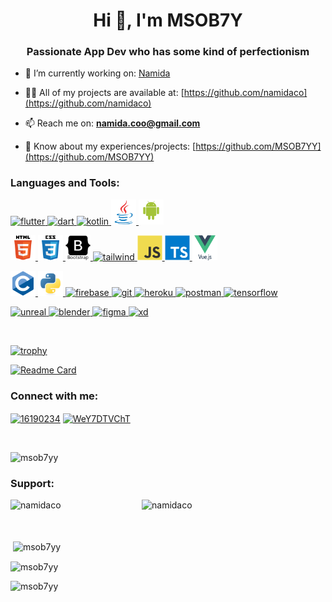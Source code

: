 <h1 align="center">Hi 👋, I'm MSOB7Y</h1>
<h3 align="center">Passionate App Dev who has some kind of perfectionism</h3>

- 🔭 I’m currently working on: [Namida](https://github.com/namidaco/namida)

- 👨‍💻 All of my projects are available at: [https://github.com/namidaco](https://github.com/namidaco)

- 📫 Reach me on: **namida.coo@gmail.com**

- 📄 Know about my experiences/projects: [https://github.com/MSOB7YY](https://github.com/MSOB7YY)


<h3 align="left">Languages and Tools:</h3>
<p align="left">  
<a href="https://flutter.dev" target="_blank" rel="noreferrer"> <img src="https://www.vectorlogo.zone/logos/flutterio/flutterio-icon.svg" alt="flutter" width="40" height="40"/> </a>  
<a href="https://dart.dev" target="_blank" rel="noreferrer"> <img src="https://www.vectorlogo.zone/logos/dartlang/dartlang-icon.svg" alt="dart" width="40" height="40"/> </a>  
<a href="https://kotlinlang.org" target="_blank" rel="noreferrer"> <img src="https://www.vectorlogo.zone/logos/kotlinlang/kotlinlang-icon.svg" alt="kotlin" width="40" height="40"/> </a> 
<a href="https://www.java.com" target="_blank" rel="noreferrer"> <img src="https://raw.githubusercontent.com/devicons/devicon/master/icons/java/java-original.svg" alt="java" width="40" height="40"/> </a>
<a href="https://developer.android.com" target="_blank" rel="noreferrer"> <img src="https://raw.githubusercontent.com/devicons/devicon/master/icons/android/android-original-wordmark.svg" alt="android" width="40" height="40"/> </a> 


<a href="https://www.w3.org/html/" target="_blank" rel="noreferrer"> <img src="https://raw.githubusercontent.com/devicons/devicon/master/icons/html5/html5-original-wordmark.svg" alt="html5" width="40" height="40"/> </a> 
<a href="https://www.w3schools.com/css/" target="_blank" rel="noreferrer"> <img src="https://raw.githubusercontent.com/devicons/devicon/master/icons/css3/css3-original-wordmark.svg" alt="css3" width="40" height="40"/> </a>
<a href="https://getbootstrap.com" target="_blank" rel="noreferrer"> <img src="https://raw.githubusercontent.com/devicons/devicon/master/icons/bootstrap/bootstrap-plain-wordmark.svg" alt="bootstrap" width="40" height="40"/> </a> 
<a href="https://tailwindcss.com/" target="_blank" rel="noreferrer"> <img src="https://www.vectorlogo.zone/logos/tailwindcss/tailwindcss-icon.svg" alt="tailwind" width="40" height="40"/> </a> 
<a href="https://developer.mozilla.org/en-US/docs/Web/JavaScript" target="_blank" rel="noreferrer"> <img src="https://raw.githubusercontent.com/devicons/devicon/master/icons/javascript/javascript-original.svg" alt="javascript" width="40" height="40"/> </a>
<a href="https://www.typescriptlang.org/" target="_blank" rel="noreferrer"> <img src="https://raw.githubusercontent.com/devicons/devicon/master/icons/typescript/typescript-original.svg" alt="typescript" width="40" height="40"/> </a> 
<a href="https://vuejs.org/" target="_blank" rel="noreferrer"> <img src="https://raw.githubusercontent.com/devicons/devicon/master/icons/vuejs/vuejs-original-wordmark.svg" alt="vuejs" width="40" height="40"/> </a>

<a href="https://www.cprogramming.com/" target="_blank" rel="noreferrer"> <img src="https://raw.githubusercontent.com/devicons/devicon/master/icons/c/c-original.svg" alt="c" width="40" height="40"/> </a> 
<a href="https://www.python.org" target="_blank" rel="noreferrer"> <img src="https://raw.githubusercontent.com/devicons/devicon/master/icons/python/python-original.svg" alt="python" width="40" height="40"/> </a> 
<a href="https://firebase.google.com/" target="_blank" rel="noreferrer"> <img src="https://www.vectorlogo.zone/logos/firebase/firebase-icon.svg" alt="firebase" width="40" height="40"/> </a>
<a href="https://git-scm.com/" target="_blank" rel="noreferrer"> <img src="https://www.vectorlogo.zone/logos/git-scm/git-scm-icon.svg" alt="git" width="40" height="40"/> </a> 
<a href="https://heroku.com" target="_blank" rel="noreferrer"> <img src="https://www.vectorlogo.zone/logos/heroku/heroku-icon.svg" alt="heroku" width="40" height="40"/> </a>
<a href="https://postman.com" target="_blank" rel="noreferrer"> <img src="https://www.vectorlogo.zone/logos/getpostman/getpostman-icon.svg" alt="postman" width="40" height="40"/> </a> 
<a href="https://www.tensorflow.org" target="_blank" rel="noreferrer"> <img src="https://www.vectorlogo.zone/logos/tensorflow/tensorflow-icon.svg" alt="tensorflow" width="40" height="40"/> </a> 

<a href="https://unrealengine.com/" target="_blank" rel="noreferrer"> <img src="https://raw.githubusercontent.com/kenangundogan/fontisto/036b7eca71aab1bef8e6a0518f7329f13ed62f6b/icons/svg/brand/unreal-engine.svg" alt="unreal" width="40" height="40"/> </a> 
<a href="https://www.blender.org/" target="_blank" rel="noreferrer"> <img src="https://download.blender.org/branding/community/blender_community_badge_white.svg" alt="blender" width="40" height="40"/> </a> 
<a href="https://www.figma.com/" target="_blank" rel="noreferrer"> <img src="https://www.vectorlogo.zone/logos/figma/figma-icon.svg" alt="figma" width="40" height="40"/> </a> 
<a href="https://www.adobe.com/products/xd.html" target="_blank" rel="noreferrer"> <img src="https://cdn.worldvectorlogo.com/logos/adobe-xd.svg" alt="xd" width="40" height="40"/> </a> </p>

<br>

[![trophy](https://github-profile-trophy.vercel.app/?username=MSOB7YY&theme=onedark)](https://github.com/ryo-ma/github-profile-trophy)


[![Readme Card](https://github-readme-stats.vercel.app/api/pin/?username=namidaco&repo=namida&theme=dark)](https://github.com/anuraghazra/github-readme-stats)

<h3 align="left">Connect with me:</h3>
<p align="left">
<a href="https://stackoverflow.com/users/16190234" target="blank"><img align="center" src="https://raw.githubusercontent.com/rahuldkjain/github-profile-readme-generator/master/src/images/icons/Social/stack-overflow.svg" alt="16190234" height="30" width="40" /></a>
<a href="https://discord.gg/WeY7DTVChT" target="blank"><img align="center" src="https://raw.githubusercontent.com/rahuldkjain/github-profile-readme-generator/master/src/images/icons/Social/discord.svg" alt="WeY7DTVChT" height="30" width="40" /></a>
</p>

<!---
![](https://count.getloli.com/get/@MSOB7YY.github.readme)
-->

<br>

<p align="left"> <img src="https://komarev.com/ghpvc/?username=msob7yy&label=Profile%20views&color=0e75b6&style=flat" alt="msob7yy" /> </p>

<h3 align="left">Support:</h3>
<p><a href="https://www.buymeacoffee.com/namidaco"> <img align="left" src="https://cdn.buymeacoffee.com/buttons/v2/default-yellow.png" height="50" width="210" alt="namidaco" /></a><a href="https://ko-fi.com/namidaco"> <img align="left" src="https://cdn.ko-fi.com/cdn/kofi3.png?v=3" height="50" width="210" alt="namidaco" /></a></p><br><br>

<br>
<p>&nbsp;<img align="center" src="https://github-readme-stats.vercel.app/api?username=msob7yy&orgs=namidaco&include_orgs=true&show_icons=true&locale=en&theme=dark" alt="msob7yy" /></p>

<p><img align="center" src="https://github-readme-streak-stats.herokuapp.com/?user=msob7yy&theme=dark&" alt="msob7yy" /></p>

<p><img align="left" src="https://github-readme-stats.vercel.app/api/top-langs?username=msob7yy&show_icons=true&locale=en&layout=compact&theme=dark" alt="msob7yy" /></p>
